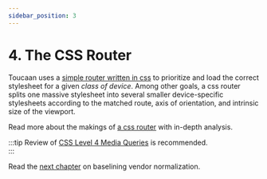 ```yaml
---
sidebar_position: 3
---
```


# 4. The CSS Router

Toucaan uses a [simple router written in css](router.md) to prioritize and load the correct stylesheet for a given _class of device_. Among other goals, a css router splits one massive stylesheet into several smaller device-specific stylesheets according to the matched route, axis of orientation, and intrinsic size of the viewport.

Read more about the makings of [a css router](https://bubblin.io/blog/a-css-router) with in-depth analysis. 


:::tip
Review of [CSS Level 4 Media Queries](https://bubblin.io/blog/level-4-media-queries) is recommended.  
:::

Read the [next chapter](baseline.md) on baselining vendor normalization.